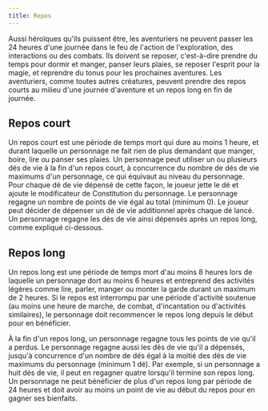```yaml
---
title: Repos
---
```


Aussi héroïques qu'ils puissent être, les aventuriers ne peuvent passer les 24 heures d'une journée dans le feu de l'action de l'exploration, des interactions ou des combats. Ils doivent se reposer, c'est-à-dire prendre du temps pour dormir et manger, panser leurs plaies, se reposer l'esprit pour la magie, et reprendre du tonus pour les prochaines aventures. Les aventuriers, comme toutes autres créatures, peuvent prendre des repos courts au milieu d'une journée d'aventure et un repos long en fin de journée.

## Repos court
Un repos court est une période de temps mort qui dure au moins 1 heure, et durant laquelle un personnage ne fait rien de plus demandant que manger, boire, lire ou panser ses plaies. Un personnage peut utiliser un ou plusieurs dés de vie à la fin d'un repos court, à concurrence du nombre de dés de vie maximums d'un personnage, ce qui équivaut au niveau du personnage. Pour chaque dé de vie dépensé de cette façon, le joueur jette le dé et ajoute le modificateur de Constitution du personnage. Le personnage regagne un nombre de points de vie égal au total (minimum 0). Le joueur peut décider de dépenser un dé de vie additionnel après chaque dé lancé. Un personnage regagne les dés de vie ainsi dépensés après un repos long, comme expliqué ci-dessous.

## Repos long
Un repos long est une période de temps mort d'au moins 8 heures lors de laquelle un personnage dort au moins 6 heures et entreprend des activités légères comme lire, parler, manger ou monter la garde durant un maximum de 2 heures. Si le repos est interrompu par une période d'activité soutenue (au moins une heure de marche, de combat, d'incantation ou d'activités similaires), le personnage doit recommencer le repos long depuis le début pour en bénéficier.

À la fin d'un repos long, un personnage regagne tous les points de vie qu'il a perdus. Le personnage regagne aussi les dés de vie qu'il a dépensés, jusqu'à concurrence d'un nombre de dés égal à la moitié des dés de vie maximums du personnage (minimum 1 dé). Par exemple, si un personnage a huit dés de vie, il peut en regagner quatre lorsqu'il termine son repos long. Un personnage ne peut bénéficier de plus d'un repos long par période de 24 heures et doit avoir au moins un point de vie au début du repos pour en gagner ses bienfaits.